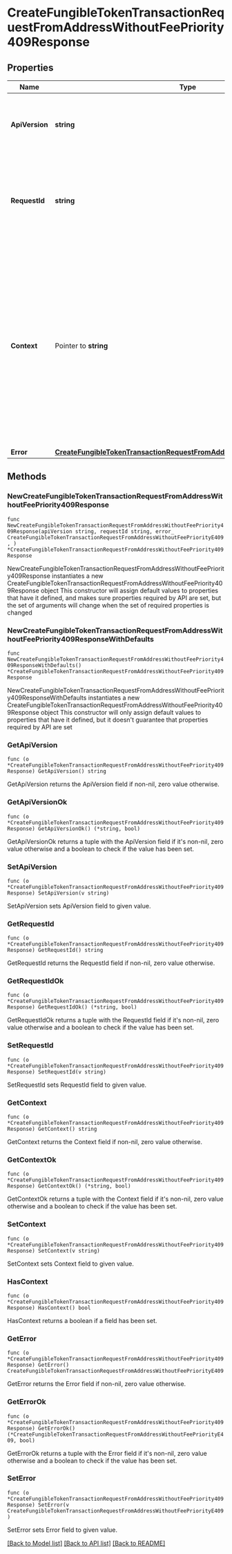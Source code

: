 # CreateFungibleTokenTransactionRequestFromAddressWithoutFeePriority409Response

## Properties

Name | Type | Description | Notes
------------ | ------------- | ------------- | -------------
**ApiVersion** | **string** | Specifies the version of the API that incorporates this endpoint. | 
**RequestId** | **string** | Defines the ID of the request. The &#x60;requestId&#x60; is generated by Crypto APIs and it&#39;s unique for every request. | 
**Context** | Pointer to **string** | In batch situations the user can use the context to correlate responses with requests. This property is present regardless of whether the response was successful or returned as an error. &#x60;context&#x60; is specified by the user. | [optional] 
**Error** | [**CreateFungibleTokenTransactionRequestFromAddressWithoutFeePriorityE409**](CreateFungibleTokenTransactionRequestFromAddressWithoutFeePriorityE409.md) |  | 

## Methods

### NewCreateFungibleTokenTransactionRequestFromAddressWithoutFeePriority409Response

`func NewCreateFungibleTokenTransactionRequestFromAddressWithoutFeePriority409Response(apiVersion string, requestId string, error_ CreateFungibleTokenTransactionRequestFromAddressWithoutFeePriorityE409, ) *CreateFungibleTokenTransactionRequestFromAddressWithoutFeePriority409Response`

NewCreateFungibleTokenTransactionRequestFromAddressWithoutFeePriority409Response instantiates a new CreateFungibleTokenTransactionRequestFromAddressWithoutFeePriority409Response object
This constructor will assign default values to properties that have it defined,
and makes sure properties required by API are set, but the set of arguments
will change when the set of required properties is changed

### NewCreateFungibleTokenTransactionRequestFromAddressWithoutFeePriority409ResponseWithDefaults

`func NewCreateFungibleTokenTransactionRequestFromAddressWithoutFeePriority409ResponseWithDefaults() *CreateFungibleTokenTransactionRequestFromAddressWithoutFeePriority409Response`

NewCreateFungibleTokenTransactionRequestFromAddressWithoutFeePriority409ResponseWithDefaults instantiates a new CreateFungibleTokenTransactionRequestFromAddressWithoutFeePriority409Response object
This constructor will only assign default values to properties that have it defined,
but it doesn't guarantee that properties required by API are set

### GetApiVersion

`func (o *CreateFungibleTokenTransactionRequestFromAddressWithoutFeePriority409Response) GetApiVersion() string`

GetApiVersion returns the ApiVersion field if non-nil, zero value otherwise.

### GetApiVersionOk

`func (o *CreateFungibleTokenTransactionRequestFromAddressWithoutFeePriority409Response) GetApiVersionOk() (*string, bool)`

GetApiVersionOk returns a tuple with the ApiVersion field if it's non-nil, zero value otherwise
and a boolean to check if the value has been set.

### SetApiVersion

`func (o *CreateFungibleTokenTransactionRequestFromAddressWithoutFeePriority409Response) SetApiVersion(v string)`

SetApiVersion sets ApiVersion field to given value.


### GetRequestId

`func (o *CreateFungibleTokenTransactionRequestFromAddressWithoutFeePriority409Response) GetRequestId() string`

GetRequestId returns the RequestId field if non-nil, zero value otherwise.

### GetRequestIdOk

`func (o *CreateFungibleTokenTransactionRequestFromAddressWithoutFeePriority409Response) GetRequestIdOk() (*string, bool)`

GetRequestIdOk returns a tuple with the RequestId field if it's non-nil, zero value otherwise
and a boolean to check if the value has been set.

### SetRequestId

`func (o *CreateFungibleTokenTransactionRequestFromAddressWithoutFeePriority409Response) SetRequestId(v string)`

SetRequestId sets RequestId field to given value.


### GetContext

`func (o *CreateFungibleTokenTransactionRequestFromAddressWithoutFeePriority409Response) GetContext() string`

GetContext returns the Context field if non-nil, zero value otherwise.

### GetContextOk

`func (o *CreateFungibleTokenTransactionRequestFromAddressWithoutFeePriority409Response) GetContextOk() (*string, bool)`

GetContextOk returns a tuple with the Context field if it's non-nil, zero value otherwise
and a boolean to check if the value has been set.

### SetContext

`func (o *CreateFungibleTokenTransactionRequestFromAddressWithoutFeePriority409Response) SetContext(v string)`

SetContext sets Context field to given value.

### HasContext

`func (o *CreateFungibleTokenTransactionRequestFromAddressWithoutFeePriority409Response) HasContext() bool`

HasContext returns a boolean if a field has been set.

### GetError

`func (o *CreateFungibleTokenTransactionRequestFromAddressWithoutFeePriority409Response) GetError() CreateFungibleTokenTransactionRequestFromAddressWithoutFeePriorityE409`

GetError returns the Error field if non-nil, zero value otherwise.

### GetErrorOk

`func (o *CreateFungibleTokenTransactionRequestFromAddressWithoutFeePriority409Response) GetErrorOk() (*CreateFungibleTokenTransactionRequestFromAddressWithoutFeePriorityE409, bool)`

GetErrorOk returns a tuple with the Error field if it's non-nil, zero value otherwise
and a boolean to check if the value has been set.

### SetError

`func (o *CreateFungibleTokenTransactionRequestFromAddressWithoutFeePriority409Response) SetError(v CreateFungibleTokenTransactionRequestFromAddressWithoutFeePriorityE409)`

SetError sets Error field to given value.



[[Back to Model list]](../README.md#documentation-for-models) [[Back to API list]](../README.md#documentation-for-api-endpoints) [[Back to README]](../README.md)


